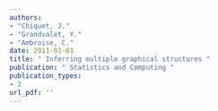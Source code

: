 ```yaml
---
authors: 
- "Chiquet, J."
- "Grandvalet, Y."
- "Ambroise, C."
date: 2011-01-01
title: " Inferring multiple graphical structures "
publication: " Statistics and Computing "
publication_types:
- 2
url_pdf: ''
---
```


